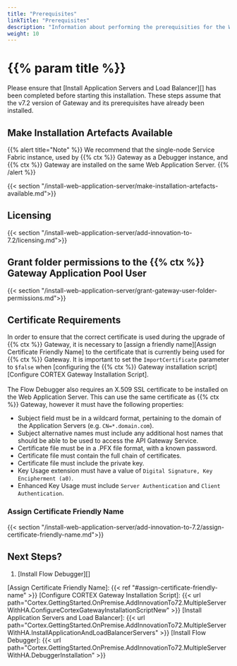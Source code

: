 ```yaml
---
title: "Prerequisites"
linkTitle: "Prerequisites"
description: "Information about performing the prerequisities for the Web Application Server."
weight: 10
---
```


# {{% param title %}}

Please ensure that [Install Application Servers and Load Balancer][] has been completed before starting this installation. These steps assume that the v7.2 version of Gateway and its prerequisites have already been installed.

## Make Installation Artefacts Available

{{% alert title="Note" %}}
We recommend that the single-node Service Fabric instance, used by {{% ctx %}} Gateway as a Debugger instance, and {{% ctx %}} Gateway are installed on the same Web Application Server.
{{% /alert %}}

{{< section "/install-web-application-server/make-installation-artefacts-available.md">}}

## Licensing

{{< section "/install-web-application-server/add-innovation-to-7.2/licensing.md">}}

## Grant folder permissions to the {{% ctx %}} Gateway Application Pool User

{{< section "/install-web-application-server/grant-gateway-user-folder-permissions.md">}}

## Certificate Requirements

In order to ensure that the correct certificate is used during the upgrade of {{% ctx %}} Gateway, it is necessary to [assign a friendly name][Assign Certificate Friendly Name] to the certificate that is currently being used for {{% ctx %}} Gateway. It is important to set the `ImportCertificate` parameter to `$false` when [configuring the {{% ctx %}} Gateway installation script][Configure CORTEX Gateway Installation Script].
<br />  
The Flow Debugger also requires an X.509 SSL certificate to be installed on the Web Application Server.  This can use the same certificate as {{% ctx %}} Gateway, however it must have the following properties:

* Subject field must be in a wildcard format, pertaining to the domain of the Application Servers (e.g. `CN=*.domain.com`).
* Subject alternative names must include any additional host names that should be able to be used to access the API Gateway Service.
* Certificate file must be in a .PFX file format, with a known password.
* Certificate file must contain the full chain of certificates.
* Certificate file must include the private key.
* Key Usage extension must have a value of `Digital Signature, Key Encipherment (a0)`.
* Enhanced Key Usage must include `Server Authentication` and `Client Authentication`.

### Assign Certificate Friendly Name

{{< section "/install-web-application-server/add-innovation-to-7.2/assign-certificate-friendly-name.md">}}

## Next Steps?

1. [Install Flow Debugger][]

[Assign Certificate Friendly Name]: {{< ref "#assign-certificate-friendly-name" >}}
[Configure CORTEX Gateway Installation Script]: {{< url path="Cortex.GettingStarted.OnPremise.AddInnovationTo72.MultipleServerWithHA.ConfigureCortexGatewayInstallationScriptNew" >}}
[Install Application Servers and Load Balancer]: {{< url path="Cortex.GettingStarted.OnPremise.AddInnovationTo72.MultipleServerWithHA.InstallApplicationAndLoadBalancerServers" >}}
[Install Flow Debugger]: {{< url path="Cortex.GettingStarted.OnPremise.AddInnovationTo72.MultipleServerWithHA.DebuggerInstallation" >}}
